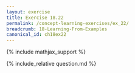```yaml
---
layout: exercise
title: Exercise 18.22
permalink: /concept-learning-exercises/ex_22/
breadcrumb: 18-Learning-From-Examples
canonical_id: ch18ex22
---
```


{% include mathjax_support %}
<div id="hiddden">{% include_relative question.md %}</div>